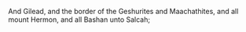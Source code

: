And Gilead, and the border of the Geshurites and Maachathites, and all mount Hermon, and all Bashan unto Salcah;
